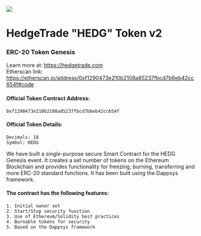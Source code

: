 <p>
<img src="https://hedgetrade.com/pages/images/logo-bull.png">
</p>

# HedgeTrade "HEDG" Token v2
### ERC-20 Token Genesis
Learn more at: https://hedgetrade.com
<br>Etherscan link: https://etherscan.io/address/0xf1290473e210b2108a85237fbcd7b6eb42cc654f#code

#### Official Token Contract Address:
````
0xf1290473e210b2108a85237fbcd7b6eb42cc654f
````
#### Official Token Details:
````
Decimals: 18
Symbol: HEDG
````

We have built a single-purpose secure Smart Contract for the HEDG Genesis event. It creates a set number of tokens on the Ethereum Blockchain and provides functionality for freezing, burning, transferring and more ERC-20 standard functions. It has been built using the Dappsys framework.

#### The contract has the following features:
````
1. Initial owner set
2. Start/Stop security function
3. Use of Ethereum/Solidity best practices
4. Burnable tokens for security
5. Based on the Dappsys framework 
````
